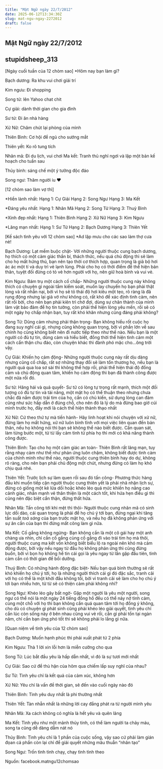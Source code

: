 ```yaml
---
title: "Mật Ngữ ngày 22/7/2012"
date: 2025-06-12T13:34:30Z
slug: mat-ngu-ngay-2272012
draft: false
---
```


## Mật Ngữ ngày 22/7/2012

## stupidsheep_313

[Ngày cuối tuần của 12 chòm sao]
 *Hôm nay bạn làm gì?

 Bạch dương: Ra khu vui chơi giải trí 

 Kim ngưu: Đi shopping
 
Song tử: lên Yahoo chat chit

Cự giải: dành thời gian cho gia đình

Sư tử: Đi ăn nhà hàng

Xử Nữ: Chăm chút lại phòng của mình

Thiên Bình: Cơ hội để ngủ cho sướng mắt

Thiên yết: Ko rõ tung tích

Nhân mã: Đi du lịch, vui chơi
Ma kết: Tranh thủ nghỉ ngơi và lập một bản kế hoạch cho tuần sau

Thủy bình: sáng chế một ý tưởng độc đáo

Song ngư: Thăm người iu ♥
 
[12 chòm sao làm vợ thì]

*Hiền lành nhất:
 Hạng 1: Cự Giải
 Hạng 2: Song Ngư
 Hạng 3: Ma Kết
 
*Đáng yêu nhất:
Hạng 1: Nhân Mã
Hạng 2: Song Tử
Hạng 3: Thuỷ Bình

*Xinh đẹp nhất:
Hạng 1: Thiên Bình
Hạng 2: Xử Nữ
Hạng 3: Kim Ngưu

*Lãng mạn nhất:
Hạng 1: Sư Tử
Hạng 2: Bạch Dương
Hạng 3: Thiên Yết
 
[Kế sách tình yêu với 12 chòm sao]
 *Ad lập mưu cho các sao làm thợ cưa nè!

 Bạch Dương: Lạt mềm buộc chặt- Với những người thuộc cung bạch dương, họ thích có một cảm giác thần bí, thách thức, nếu quá chủ động thì sẽ làm cho họ mất hứng thú, bạn nên tạo thời cơ thích hợp, quan trọng là giả bộ hơi ác ác một tí và duy trì vẻ lạnh lùng. Phải cho họ có thời điểm để thể hiện bản thân, tuyệt đối đừng có tỏ vẻ hơn người với họ, nên giữ hoà bình và vui vẻ.

Kim Ngưu: Bám trụ một cách cố chấp- Những người thuộc cung này không thích có chuyện gì ngoài tầm kiểm soát, muốn lay chuyển họ bạn phải thật lòng và rất nhẫn nại, bởi vì họ sẽ tỏ thái độ hơi kiêu một tẹo, rõ ràng là đã rung động nhưng lại giả vờ như không có, rất khó để xác định tình cảm, nên rất rối bời, cho nên bạn phải kiên trì chờ đợi, dùng sự chân thành của mình làm vật bảo đảm để họ tin tưởng, còn phải thể hiện lòng yêu mến, rồi sẽ có một ngày họ chấp nhận bạn, tuy rất khó khăn nhưng cũng đáng phải không?

Song Tử: Dũng cảm nhưng phải thận trọng- Bạn không hiểu rốt cuộc họ đang suy nghĩ cái gì, nhưng cũng không quan trọng, bởi vì phần lớn về sau chính họ cũng không biết nên đi nước tiếp theo như thế nào. Nếu bạn là một người có đủ tự tin, dũng cảm và hiểu biết, đồng thời thể hiện tình cảm một cách cẩn thận chu đáo, còn chuyện khác thì đành phó mặc cho...ông trời vậy.

Cự Giải: Khiến họ cảm động- Những người thuộc cung này rất dịu dàng nhưng cũng cố chấp, rất sợ những thay đổi sẽ làm tổn thương họ, nếu bạn là người quá qua loa sơ sài thì không thể hợp rồi, phải thể hiện thái độ đồng cảm và chủ động quan tâm, khiến họ cảm động thì bạn đã thành công được một nửa rồi đó.

Sư tử: Hăng hái và quả quyết- Sư tử có lòng tự trọng rất mạnh, thích một đối tượng có đủ tự tin và tài năng, một mặt họ có thể thuận theo nhưng chưa chắc đã nắm được trái tim của họ, cần có chủ kiến, sử dụng lòng can đảm cũng như sức hấp dẫn ở đúng chỗ, cho nên đó là lý do mà đừng bao giờ cúi mình trước họ, đấy mới là cách thể hiện thành thạo nhất

Xử Nữ: Cứ theo thứ tự mà tiến hành- Hãy linh hoạt khi nói chuyện với xử nữ, đừng làm họ mất hứng, xử nữ luôn bình tĩnh với mọi việc liên quan đến bản thân, nếu họ không nói thì bạn sẽ không thể nào biết được. Cần quan sát, làm từng bước một, từ từ lấy cảm tình từ phía họ thì mới có khả năng thành công được.

Thiên Bình: Tạo cho họ một cảm giác an toàn- Thiên Bình rất lãng mạn, tuy rằng nhạy cảm như thế như phản ứng luôn chậm, không biết được tình cảm của chính mình như thế nào, người thuộc cung thiên bình hay do dự, không rõ ràng, cho nên bạn phải chủ động một chút, nhưng đừng có làm họ khó chịu quá nhé.

Thiên Yết: Trước lịch sự làm quen rồi sau đó tấn công- Phương thức hàng đầu khi muốn tiếp cận người thuộc cung thiên yết là phải nhã nhặn lịch sự, đừng có giống một kẻ lừa dối hoặc khéo léo quá mức khiến họ nâng cao cảnh giác, nhấn mạnh vẻ thân thiện là một cách tốt, khi hứa hẹn điều gì thì cũng nên đặc biệt cẩn thận, đừng thất hứa.

Nhân Mã: Tấn công tới khi mệt thì thôi- Người thuộc cung nhân mã có sinh lực dồi dào, cái quan trọng là phải để họ chú ý tới bạn, đừng ngại khi tăng tần suất *toả sáng* của bạn trước mặt họ, và nếu họ đã không phản ứng với sự ân cần của bạn thì đừng mất công làm gì nữa.

Ma Kết: Cố gắng không ngừng- Bạn không cần là một cô gái hay một anh chàng ưa nhìn, chỉ cần cố gắng cùng cố gắng đi vào trái tim họ mà thôi, người thuộc cung ma kết vốn không biết biểu lộ ra ngoài nên khó mà cảm động được, bởi vậy nếu ngay từ đầu họ không phản ứng thì cũng đừng buồn, bởi vì bọn họ không hề tin cái gọi là yêu ngay từ lần gặp đầu tiên, tình cảm cần có thời gian để bồi dưỡng.

Thuỷ Bình: Có những hành động đặc biệt- Nếu bạn quá bình thường sẽ rất khó khiến họ chú ý tới, họ là những người thích cái gì đó đặc sắc, tranh cãi với họ có thể là một khởi đầu không tồi, bởi vì tranh cãi sẽ làm cho họ chú ý tới bạn nhiều hơn, từ từ sẽ có thiện cảm phải không nhỉ?

Song Ngư: Khéo léo gây bất ngờ- Gặp một người là yêu một người, song ngư có thể nói là một ngày 24 tiếng đồng hồ đều có thể nảy nở tình cảm, cùng một chỗ với họ thì bạn không cần quá quan tâm tới họ đồng ý không, cho dù có chuyện gì phát sinh cũng phải khéo léo giải quyết, tình yêu chỉ cần lúc còn sống này ở bên nhau cũng vui vẻ rồi, cần gì phải tồn tại ngàn năm, chỉ cần bạn ứng phó tốt thì sẽ không phải lo lắng gì nữa.
 
[Quan niệm về tình yêu của 12 chòm sao]

 Bạch Dương: Muốn hạnh phúc thì phải xuất phát từ 2 phía

 Kim Ngưu: Thà 1 lời xin lỗi hơn là miễn cưỡng cho qua

 Song Tử: Lúc bắt đầu yêu là hấp dẫn nhất, vì đó là sự tươi mới nhất

 Cự Giải: Sao cứ để thù hận của hôm qua chiếm lấp suy nghĩ của nhau?

 Sư Tử: Tình yêu chỉ là kết quả của cảm xúc, không hơn

 Xử Nữ: Yêu chỉ là vấn đề thời gian, sẽ đến vào cuối ngày nào đó

 Thiên Bình: Tình yêu duy nhất là phi thường nhất

 Thiên Yết: Tàn nhẫn nhất là những lời cay đắng phát ra từ người mình yêu

 Nhân Mã: Xa cách không có nghĩa là hết yêu và quên lãng

 Ma Kết: Tình yêu như một mảnh thủy tinh, có thể làm người ta chảy máu, song ta cũng dễ dàng dẫm nát nó

 Thủy Bình: Tình yêu chỉ là 1 phần của cuộc sống, vậy sao cứ phải làm gián đọan cả phần còn lại chỉ để giải quyết những mâu thuẫn “nhân tạo”

 Song Ngư: Trốn tình tình chạy, chạy tình tình theo

Nguồn: facebook.matngu12chomsao